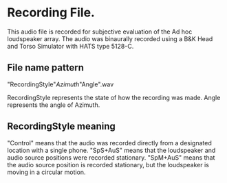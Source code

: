 # Recording File.
This audio file is recorded for subjective evaluation of the Ad hoc loudspeaker array.
The audio was binaurally recorded using a B\&K Head and Torso Simulator with HATS type 5128-C.

## File name pattern

"RecordingStyle"_Azimuth_"Angle".wav

RecordingStyle represents the state of how the recording was made.
Angle represents the angle of Azimuth.

## RecordingStyle meaning
"Control" means that the audio was recorded directly from a designated location with a single phone.
"SpS+AuS" means that the loudspeaker and audio source positions were recorded stationary.
"SpM+AuS" means that the audio source position is recorded stationary, but the loudspeaker is moving in a circular motion.
